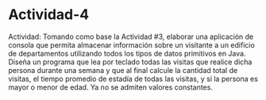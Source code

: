 # Actividad-4
Actividad: Tomando como base la Actividad #3, elaborar una aplicación de consola que permita almacenar información sobre un visitante a un edificio de departamentos utilizando todos los tipos de datos primitivos en Java. Diseña un programa que lea por teclado todas las visitas que realice dicha persona durante una semana y que al final calcule la cantidad total de visitas, el tiempo promedio de estadía de todas las visitas, y si la persona es mayor o menor de edad. Ya no se admiten valores constantes.
